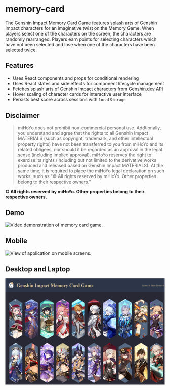 # memory-card
The Genshin Impact Memory Card Game features splash arts of Genshin Impact characters for an imaginative twist on the Memory Game. When players select one of the characters on the screen, the characters are randomly rearranged. Players earn points for selecting characters which have not been selected and lose when one of the characters have been selected twice.

## Features

- Uses React components and props for conditional rendering
- Uses React states and side effects for component lifecycle management 
- Fetches splash arts of Genshin Impact characters from [Genshin.dev API](https://genshin.dev/)
- Hover scaling of character cards for interactive user interface
- Persists best score across sessions with ```localStorage```

## Disclaimer

> miHoYo does not prohibit non-commercial personal use. Addtionally, you understand and agree that the rights to all Genshin Impact MATERIALS (such as copyright, trademark, and other intellectual property rights) have not been transferred to you from miHoYo and its related obligees, nor should it be regarded as an approval in the legal sense (including implied approval). miHoYo reserves the right to exercise its rights (including but not limited to the derivative works produced and released based on Genshin Impact MATERIALS). At the same time, it is required to place the miHoYo legal declaration on such works, such as "© All rights reserved by miHoYo. Other properties belong to their respective owners."
 

**© All rights reserved by miHoYo. Other properties belong to their respective owners.**

## Demo
![Video demonstration of memory card game.](./public/game-demo.gif)

## Mobile
![View of application on mobile screens.](./public/mobile-view.png)

## Desktop and Laptop
![VIew of application on desktop and laptop screens.](./public/desktop-view.png)